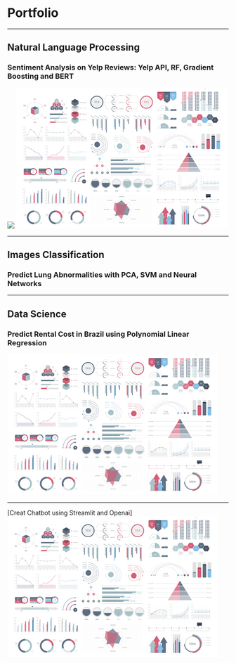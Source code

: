 # Portfolio

---

## Natural Language Processing 

### Sentiment Analysis on Yelp Reviews: Yelp API, RF, Gradient Boosting and BERT

[![](https://img.shields.io/badge/Github-In%20Progress-brightgreen)](https://github.com/Thigiang/Yelp-review)
<img src="images/dummy_thumbnail.jpg?raw=true"/>

---

## Images Classification

### Predict Lung Abnormalities with PCA, SVM and Neural Networks


---

## Data Science

### Predict Rental Cost in Brazil using Polynomial Linear Regression
<img src="images/dummy_thumbnail.jpg?raw=true"/>

---
[Creat Chatbot using Streamlit and Openai]
<img src="images/dummy_thumbnail.jpg?raw=true"/>
